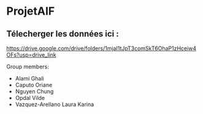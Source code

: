 # ProjetAIF

## Télecherger les données ici :
https://drive.google.com/drive/folders/1mjaI1tJpT3comSkT6OhaP1zHceiw4OFs?usp=drive_link


Group members:
* Alami Ghali
* Caputo Oriane
* Nguyen Chung 
* Opdal Vilde 
* Vazquez-Arellano Laura Karina 



